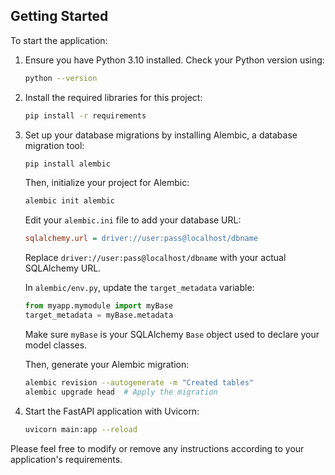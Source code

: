 ## Getting Started

To start the application:

1. Ensure you have Python 3.10 installed. Check your Python version using:

    ```bash
    python --version
    ```

2. Install the required libraries for this project:

    ```bash
    pip install -r requirements
    ```

3. Set up your database migrations by installing Alembic, a database migration tool:

    ```bash
    pip install alembic
    ```

    Then, initialize your project for Alembic:

    ```bash
    alembic init alembic
    ```

    Edit your `alembic.ini` file to add your database URL:

    ```ini
    sqlalchemy.url = driver://user:pass@localhost/dbname
    ```

    Replace `driver://user:pass@localhost/dbname` with your actual SQLAlchemy URL.

    In `alembic/env.py`, update the `target_metadata` variable:

    ```python
    from myapp.mymodule import myBase
    target_metadata = myBase.metadata
    ```

    Make sure `myBase` is your SQLAlchemy `Base` object used to declare your model classes.

    Then, generate your Alembic migration:

    ```bash
    alembic revision --autogenerate -m "Created tables" 
    alembic upgrade head  # Apply the migration
    ```

4. Start the FastAPI application with Uvicorn:

    ```bash
    uvicorn main:app --reload
    ```
    
Please feel free to modify or remove any instructions according to your application's requirements.